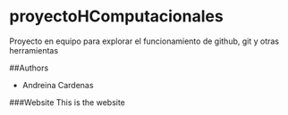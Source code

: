 # proyectoHComputacionales
Proyecto en equipo para explorar el funcionamiento de github, git y otras herramientas

##Authors
- Andreina Cardenas

###Website
This is the website

